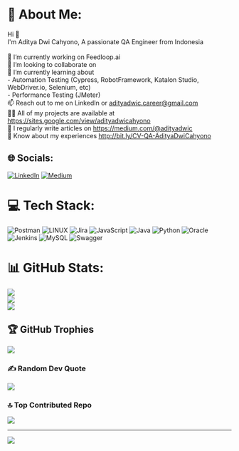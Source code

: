 # 💫 About Me:
Hi 👋<br>I'm Aditya Dwi Cahyono, A passionate QA Engineer from Indonesia<br><br>🔭 I’m currently working on Feedloop.ai<br>👯 I’m looking to collaborate on<br>🌱 I’m currently learning about <br>- Automation Testing (Cypress, RobotFramework, Katalon Studio, WebDriver.io, Selenium, etc)<br>- Performance Testing (JMeter)<br>📫 Reach out to me on LinkedIn or adityadwic.career@gmail.com<br>👨‍💻 All of my projects are available at https://sites.google.com/view/adityadwicahyono<br>📝 I regularly write articles on https://medium.com/@adityadwic<br>📄 Know about my experiences http://bit.ly/CV-QA-AdityaDwiCahyono


## 🌐 Socials:
[![LinkedIn](https://img.shields.io/badge/LinkedIn-%230077B5.svg?logo=linkedin&logoColor=white)](https://linkedin.com/in/adityadwicahyono) [![Medium](https://img.shields.io/badge/Medium-12100E?logo=medium&logoColor=white)](https://medium.com/@@adityadwic) 

# 💻 Tech Stack:
![Postman](https://img.shields.io/badge/Postman-FF6C37?style=for-the-badge&logo=postman&logoColor=white) ![LINUX](https://img.shields.io/badge/Linux-FCC624?style=for-the-badge&logo=linux&logoColor=black) ![Jira](https://img.shields.io/badge/jira-%230A0FFF.svg?style=for-the-badge&logo=jira&logoColor=white) ![JavaScript](https://img.shields.io/badge/javascript-%23323330.svg?style=for-the-badge&logo=javascript&logoColor=%23F7DF1E) ![Java](https://img.shields.io/badge/java-%23ED8B00.svg?style=for-the-badge&logo=openjdk&logoColor=white) ![Python](https://img.shields.io/badge/python-3670A0?style=for-the-badge&logo=python&logoColor=ffdd54) ![Oracle](https://img.shields.io/badge/Oracle-F80000?style=for-the-badge&logo=oracle&logoColor=white) ![Jenkins](https://img.shields.io/badge/jenkins-%232C5263.svg?style=for-the-badge&logo=jenkins&logoColor=white) ![MySQL](https://img.shields.io/badge/mysql-%2300000f.svg?style=for-the-badge&logo=mysql&logoColor=white) ![Swagger](https://img.shields.io/badge/-Swagger-%23Clojure?style=for-the-badge&logo=swagger&logoColor=white)
# 📊 GitHub Stats:
![](https://github-readme-stats.vercel.app/api?username=adityadwic&theme=dark&hide_border=false&include_all_commits=true&count_private=true)<br/>
![](https://github-readme-streak-stats.herokuapp.com/?user=adityadwic&theme=dark&hide_border=false)<br/>
![](https://github-readme-stats.vercel.app/api/top-langs/?username=adityadwic&theme=dark&hide_border=false&include_all_commits=true&count_private=true&layout=compact)

## 🏆 GitHub Trophies
![](https://github-profile-trophy.vercel.app/?username=adityadwic&theme=radical&no-frame=false&no-bg=false&margin-w=4)

### ✍️ Random Dev Quote
![](https://quotes-github-readme.vercel.app/api?type=horizontal&theme=radical)

### 🔝 Top Contributed Repo
![](https://github-contributor-stats.vercel.app/api?username=adityadwic&limit=5&theme=dark&combine_all_yearly_contributions=true)

---
[![](https://visitcount.itsvg.in/api?id=adityadwic&icon=0&color=1)](https://visitcount.itsvg.in)

<!-- Proudly created with GPRM ( https://gprm.itsvg.in ) -->
